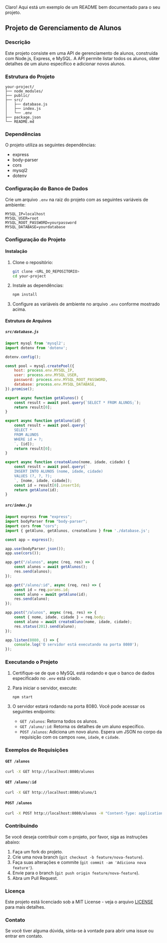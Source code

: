 Claro! Aqui está um exemplo de um README bem documentado para o seu projeto.

## Projeto de Gerenciamento de Alunos

### Descrição
Este projeto consiste em uma API de gerenciamento de alunos, construída com Node.js, Express, e MySQL. A API permite listar todos os alunos, obter detalhes de um aluno específico e adicionar novos alunos.

### Estrutura do Projeto
```
your-project/
├── node_modules/
├── public/
├── src/
│   ├── database.js
│   ├── index.js
│   └── .env
├── package.json
└── README.md
```

### Dependências
O projeto utiliza as seguintes dependências:
- express
- body-parser
- cors
- mysql2
- dotenv

### Configuração do Banco de Dados
Crie um arquivo `.env` na raiz do projeto com as seguintes variáveis de ambiente:
```
MYSQL_IP=localhost
MYSQL_USER=root
MYSQL_ROOT_PASSWORD=yourpassword
MYSQL_DATABASE=yourdatabase
```

### Configuração do Projeto

#### Instalação
1. Clone o repositório:
   ```sh
   git clone <URL_DO_REPOSITORIO>
   cd your-project
   ```

2. Instale as dependências:
   ```sh
   npm install
   ```

3. Configure as variáveis de ambiente no arquivo `.env` conforme mostrado acima.

#### Estrutura de Arquivos

##### `src/database.js`
```javascript
import mysql from 'mysql2';
import dotenv from 'dotenv';

dotenv.config();

const pool = mysql.createPool({
    host: process.env.MYSQL_IP,
    user: process.env.MYSQL_USER,
    password: process.env.MYSQL_ROOT_PASSWORD,
    database: process.env.MYSQL_DATABASE,
}).promise();

export async function getAlunos() {
    const result = await pool.query(`SELECT * FROM ALUNOS;`);
    return result[0];
}

export async function getAluno(id) {
    const result = await pool.query(`
    SELECT * 
    FROM ALUNOS
    WHERE id = ?;
    `, [id]);
    return result[0];
}

export async function createAluno(nome, idade, cidade) {
    const result = await pool.query(`
    INSERT INTO ALUNOS (nome, idade, cidade)
    VALUES (?, ?, ?);
    `, [nome, idade, cidade]);
    const id = result[0].insertId;
    return getAluno(id);
}
```

##### `src/index.js`
```javascript
import express from "express";
import bodyParser from "body-parser";
import cors from "cors";
import { getAluno, getAlunos, createAluno } from './database.js';

const app = express();

app.use(bodyParser.json());
app.use(cors());

app.get("/alunos", async (req, res) => {
    const alunos = await getAlunos();
    res.send(alunos);
});

app.get("/aluno/:id", async (req, res) => {
    const id = req.params.id;
    const aluno = await getAluno(id);
    res.send(aluno);
});

app.post("/alunos", async (req, res) => {
    const { nome, idade, cidade } = req.body;
    const aluno = await createAluno(nome, idade, cidade);
    res.status(201).send(aluno);
});

app.listen(8080, () => {
    console.log('O servidor está executando na porta 8080');
});
```

### Executando o Projeto

1. Certifique-se de que o MySQL está rodando e que o banco de dados especificado no `.env` está criado.

2. Para iniciar o servidor, execute:
   ```sh
   npm start
   ```

3. O servidor estará rodando na porta 8080. Você pode acessar os seguintes endpoints:
   - `GET /alunos`: Retorna todos os alunos.
   - `GET /aluno/:id`: Retorna os detalhes de um aluno específico.
   - `POST /alunos`: Adiciona um novo aluno. Espera um JSON no corpo da requisição com os campos `nome`, `idade`, e `cidade`.

### Exemplos de Requisições

#### `GET /alunos`
```sh
curl -X GET http://localhost:8080/alunos
```

#### `GET /aluno/:id`
```sh
curl -X GET http://localhost:8080/aluno/1
```

#### `POST /alunos`
```sh
curl -X POST http://localhost:8080/alunos -H "Content-Type: application/json" -d '{"nome":"João", "idade":27, "cidade":"Salvador"}'
```

### Contribuindo
Se você deseja contribuir com o projeto, por favor, siga as instruções abaixo:
1. Faça um fork do projeto.
2. Crie uma nova branch (`git checkout -b feature/nova-feature`).
3. Faça suas alterações e commite (`git commit -am 'Adiciona nova feature'`).
4. Envie para o branch (`git push origin feature/nova-feature`).
5. Abra um Pull Request.

### Licença
Este projeto está licenciado sob a MIT License - veja o arquivo [LICENSE](LICENSE) para mais detalhes.

### Contato
Se você tiver alguma dúvida, sinta-se à vontade para abrir uma issue ou entrar em contato.